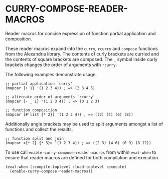 # CURRY-COMPOSE-READER-MACROS

Reader macros for concise expression of function partial application
and composition.

These reader macros expand into the `curry`, `rcurry` and `compose`
functions from the Alexandria library.  The contents of curly brackets
are curried and the contents of square brackets are composed.  The `_`
symbol inside curly brackets changes the order of arguments with
`rcurry`.

The following examples demonstrate usage.

    ;; partial application `curry'
    (mapcar {+ 1} '(1 2 3 4)) ; => (2 3 4 5)

    ;; alternate order of arguments `rcurry'
    (mapcar {- _ 1} '(1 2 3 4)) ; => (0 1 2 3)

    ;; function composition
    (mapcar [#'list {* 2}] '(1 2 3 4)) ; => ((2) (4) (6) (8))

Additionally angle brackets may be used to split arguments amongst a
list of functions and collect the results.

    ;; function split and join
    (mapcar <{* 2} {* 3}> '(1 2 3 4)) ; => ((2 3) (4 6) (6 9) (8 12))

To use call `enable-curry-compose-reader-macros` from within
`eval-when` to ensure that reader macros are defined for both
compilation and execution.

    (eval-when (:compile-toplevel :load-toplevel :execute)
      (enable-curry-compose-reader-macros))
